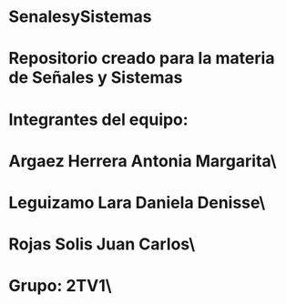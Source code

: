 # SenalesySistemas
# Repositorio creado para la materia de Señales y Sistemas
# Integrantes del equipo:
# Argaez Herrera Antonia Margarita\\
# Leguizamo Lara Daniela Denisse\\
# Rojas Solis Juan Carlos\\
# Grupo: 2TV1\\
